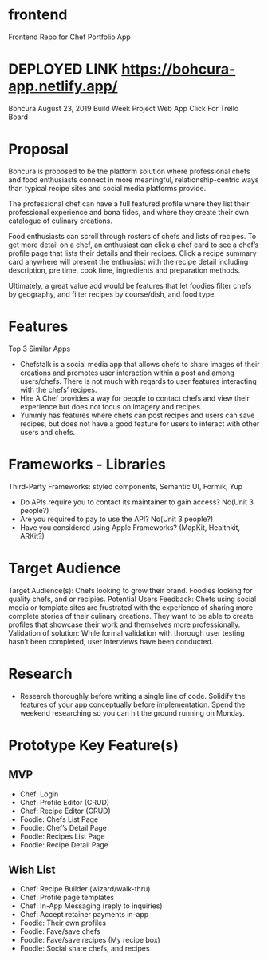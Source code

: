 # frontend
Frontend Repo for Chef Portfolio App

# DEPLOYED LINK https://bohcura-app.netlify.app/

Bohcura
August 23, 2019
Build Week Project
Web App
Click For Trello Board

# Proposal

Bohcura is proposed to be the platform solution where professional chefs and food enthusiasts connect in more meaningful, relationship-centric ways than typical recipe sites and social media platforms provide.

The professional chef can have a full featured profile where they list their professional experience and bona fides, and where they create their own catalogue of culinary creations.

Food enthusiasts can scroll through rosters of chefs and lists of recipes. To get more detail on a chef, an enthusiast can click a chef card to see a chef’s profile page that lists their details and their recipes. Click a recipe summary card anywhere will present the enthusiast with the recipe detail including description, pre time, cook time, ingredients and preparation methods.

Ultimately, a great value add would be features that let foodies filter chefs by geography, and filter recipes by course/dish, and food type.


# Features


Top 3 Similar Apps
- Chefstalk is a social media app that allows chefs to share images of their creations and promotes user interaction within a post and among users/chefs. There is not much with regards to user features interacting with the chefs’ recipes. 
- Hire A Chef provides a way for people to contact chefs and view their experience but does not focus on imagery and recipes.
- Yummly has features where chefs can post recipes and users can save recipes, but does not have a good feature for users to interact with other users and chefs.

# Frameworks - Libraries

Third-Party Frameworks:  styled components, Semantic UI, Formik, Yup
- Do APIs require you to contact its maintainer to gain access? No(Unit 3 people?)
- Are you required to pay to use the API? No(Unit 3 people?)
- Have you considered using Apple Frameworks? (MapKit, Healthkit, ARKit?)

# Target Audience

Target Audience(s): Chefs looking to grow their brand. Foodies looking for quality chefs, and or recipies.
Potential Users Feedback:  Chefs using social media or template sites are frustrated with the experience of sharing more complete stories of their culinary creations. They want to be able to create profiles that showcase their work and themselves more professionally.
Validation of solution: While formal validation with thorough user testing hasn’t been completed, user interviews have been conducted.

# Research

- Research thoroughly before writing a single line of code. Solidify the features of your app conceptually before implementation. Spend the weekend researching so you can hit the ground running on Monday.

# Prototype Key Feature(s)


## MVP
- Chef: Login
- Chef: Profile Editor (CRUD)
- Chef: Recipe Editor (CRUD)
- Foodie: Chefs List Page
- Foodie: Chef’s Detail Page
- Foodie: Recipes List Page
- Foodie: Recipe Detail Page

## Wish List
- Chef: Recipe Builder (wizard/walk-thru)
- Chef: Profile page templates
- Chef: In-App Messaging (reply to inquiries)
- Chef: Accept retainer payments in-app
- Foodie: Their own profiles
- Foodie: Fave/save chefs
- Foodie: Fave/save recipes (My recipe box)
- Foodie: Social share chefs, and recipes
